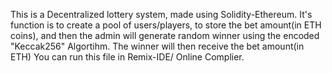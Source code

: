 This is a Decentralized lottery system, made using Solidity-Ethereum. 
It's function is to create a pool of users/players, to store the bet amount(in ETH coins), and then the admin will generate random winner using the encoded "Keccak256" Algortihm.
The winner will then receive the bet amount(in ETH)
You can run this file in Remix-IDE/ Online Complier.

